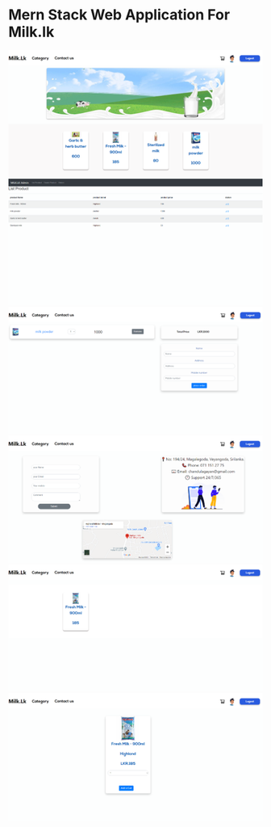 # Mern Stack Web Application For Milk.lk

![](https://github.com/Gayath1/milk.lk_MERN/blob/master/images/milk.lk%20Home.png)
![](https://github.com/Gayath1/milk.lk_MERN/blob/master/images/milk.lk%20admin.png)
![](https://github.com/Gayath1/milk.lk_MERN/blob/master/images/milk.lk%20cart.png)
![](https://github.com/Gayath1/milk.lk_MERN/blob/master/images/milk.lk%20contact.png)
![](https://github.com/Gayath1/milk.lk_MERN/blob/master/images/milk.lk%20product%20categories.png)
![](https://github.com/Gayath1/milk.lk_MERN/blob/master/images/milk.lk%20product%20details.png)
